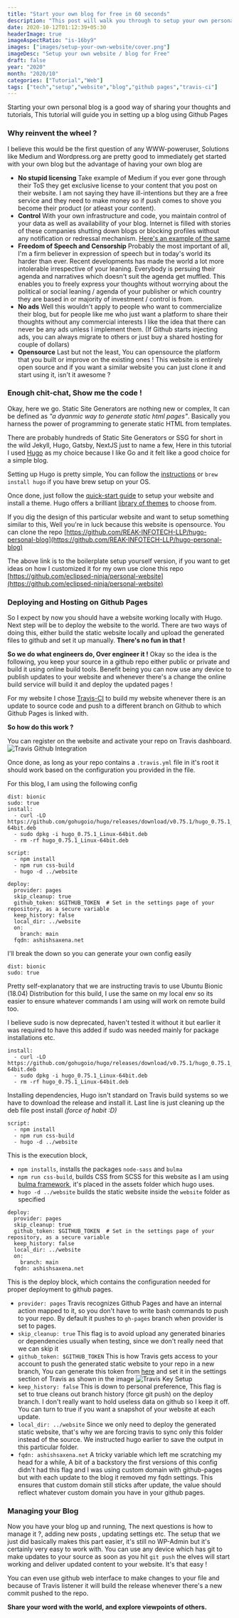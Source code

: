 ```yaml
---
title: "Start your own blog for free in 60 seconds"
description: "This post will walk you through to setup your own personal website for free using static site generators and leveraging the power of CI/CD tools. Following the tutorial you will be able to deploy and manage your website using git."
date: 2020-10-12T01:12:39+05:30
headerImage: true
imageAspectRatio: "is-16by9"
images: ["images/setup-your-own-website/cover.png"]
imageDesc: "Setup your own website / blog for Free"
draft: false
year: "2020"
month: "2020/10"
categories: ["Tutorial","Web"]
tags: ["tech","setup","website","blog","github pages","travis-ci"]
---
```


Starting your own personal blog is a good way of sharing your thoughts and tutorials, This tutorial will guide you in setting up a blog using Github Pages
<!--more-->

### Why reinvent the wheel ?
I believe this would be the first question of any WWW-poweruser, Solutions like Medium and Wordpress.org are pretty good to immediately get started with your own blog but the advantage of having your own blog are
* __No stupid licensing__ Take example of Medium if you ever gone through their ToS they get exclusive license to your content that you post on their website. I am not saying they have ill-intentions but they are a free service and they need to make money so if push comes to shove you become their product (or atleast your content).
* __Control__ With your own infrastructure and code, you maintain control of your data as well as availability of your blog. Internet is filled with stories of these companies shutting down blogs or blocking profiles without any notification or redressal mechanism. [Here's an example of the same](https://www.vox.com/2016/7/30/12303070/dennis-cooper-blog-deleted-google)
* __Freedom of Speech and Censorship__  Probably the most important of all, I'm a firm believer in expression of speech but in today's world its harder than ever. Recent developments has made the world a lot more intolerable irrespective of your leaning. Everybody is persuing their agenda and narratives which doesn't suit the agenda get muffled. This enables you to freely express your thoughts  without worrying about the political or social leaning / agenda of your publisher or which country they are based in or majority of investment / control is from.
* __No ads__ Well this wouldn't apply to people who want to commercialize their blog, but for people like me who just want a platform to share their thoughts without any commercial interests I like the idea that there can never be any ads unless I implement them. (If Github starts injecting ads, you can always migrate to others or just buy a shared hosting for couple of dollars)
* __Opensource__ Last but not the least, You can opensource the platform that you built or improve on the existing ones ! This website is entirely open source and if you want a similar website you can just clone it and start using it, isn't it awesome ?

### Enough chit-chat, Show me the code !
Okay, here we go. Static Site Generators are nothing new or complex, It can be defined as *"a dyanmic way to generate static html pages"*. Basically you harness the power of programming to generate static HTML from templates.

There are probably hundreds of Static Site Generators or SSG for short in the wild Jekyll, Hugo, Gatsby, NextJS just to name a few, Here in this tutorial I used [Hugo](https://gohugo.io/) as my choice because I like Go and it felt like a good choice for a simple blog.

Setting up Hugo is pretty simple, You can follow the [instructions](https://gohugo.io/getting-started/installing) or ```brew install hugo``` if you have brew setup on your OS.

Once done, just follow the [quick-start guide](https://gohugo.io/getting-started/quick-start/) to setup your website and install a theme. Hugo offers a brilliant [library of themes](https://themes.gohugo.io/) to choose from.

If you dig the design of this particular website and want to setup something similar to this, Well you're in luck because this website is opensource. You can clone the repo [https://github.com/REAK-INFOTECH-LLP/hugo-personal-blog](https://github.com/REAK-INFOTECH-LLP/hugo-personal-blog)

The above link is to the boilerplate setup yourself version, if you want to get ideas on how I customized it for my own use clone this repo [https://github.com/eclipsed-ninja/personal-website](https://github.com/eclipsed-ninja/personal-website)

### Deploying and Hosting on Github Pages

So I expect by now you should have a website working locally with Hugo. Next step will be to deploy the website to the world. There are two ways of doing this, either build the static website locally and upload the generated files to github and set it up manually. **There's no fun in that !**

**So we do what engineers do, Over engineer it !**
Okay so the idea is the following, you keep your source in a github repo either public or private and build it using online build tools. Benefit being you can now use any device to publish updates to your website and whenever there's a change the online build service will build it and deploy the updated pages !

For my website I chose [Travis-CI](https://travis-ci.org/) to build my website whenever there is an update to source code and push to a different branch on Github to which Github Pages is linked with.

**So how do this work ?**

You can register on the website and activate your repo on Travis dashboard.
![Travis Github Integration](images/setup-your-own-website/link-travis-github.png)

Once done, as long as your repo contains a ```.travis.yml``` file in it's root it should work based on the configuration you provided in the file.

For this blog, I am using the following config
```
dist: bionic
sudo: true
install:
  - curl -LO https://github.com/gohugoio/hugo/releases/download/v0.75.1/hugo_0.75.1_Linux-64bit.deb
  - sudo dpkg -i hugo_0.75.1_Linux-64bit.deb
  - rm -rf hugo_0.75.1_Linux-64bit.deb

script:
  - npm install
  - npm run css-build
  - hugo -d ../website

deploy:
  provider: pages
  skip_cleanup: true
  github_token: $GITHUB_TOKEN  # Set in the settings page of your repository, as a secure variable
  keep_history: false
  local_dir: ../website
  on:
    branch: main
  fqdn: ashishsaxena.net
```

I'll break the down so you can generate your own config easily

```
dist: bionic
sudo: true
```
Pretty self-explanatory that we are instructing travis to use Ubuntu Bionic (18.04) Distribution for this build, I use the same on my local env so its easier to ensure whatever commands I am using will work on remote build too.

I believe sudo is now deprecated, haven't tested it without it but earlier it was required to have this added if sudo was needed mainly for package installations etc.

```
install:
  - curl -LO https://github.com/gohugoio/hugo/releases/download/v0.75.1/hugo_0.75.1_Linux-64bit.deb
  - sudo dpkg -i hugo_0.75.1_Linux-64bit.deb
  - rm -rf hugo_0.75.1_Linux-64bit.deb
```
Installing dependencies, Hugo isn't standard on Travis build systems so we have to download the release and install it. Last line is just cleaning up the deb file post install *(force of habit :D)*

```
script:
  - npm install
  - npm run css-build
  - hugo -d ../website
```
This is the execution block, 
* ```npm installs```, installs the packages ```node-sass``` and ```bulma```
* ```npm run css-build```, builds CSS from SCSS for this website as I am using [bulma framework](https://bulma.io/), it's placed in the assets folder which hugo uses.
* ```hugo -d ../website``` builds the static website inside the ```website``` folder as specified

```
deploy:
  provider: pages
  skip_cleanup: true
  github_token: $GITHUB_TOKEN  # Set in the settings page of your repository, as a secure variable
  keep_history: false
  local_dir: ../website
  on:
    branch: main
  fqdn: ashishsaxena.net
```
This is the deploy block, which contains the configuration needed for proper deployment to github pages.
* ```provider: pages``` Travis recognizes Github Pages and have an internal action mapped to it, so you don't have to write bash commands to push to your repo. By default it pushes to ```gh-pages``` branch when provider is set to pages.
* ```skip_cleanup: true``` This flag is to avoid upload any generated binaries or dependencies usually when testing, since we don't really need that we can skip it
* ```github_token: $GITHUB_TOKEN``` This is how Travis gets access to your account to push the generated static website to your repo in a new branch, You can generate this token from [here](https://github.com/settings/tokens) and set it in the settings section of Travis as shown in the image
![Travis Key Setup](images/setup-your-own-website/travis-settings.png)
* ```keep_history: false``` This is down to personal preference, This flag is set to true cleans out branch history (force git push) on the deploy branch. I don't really want to hold useless data on github so I keep it off. You can turn to true if you want a snapshot of your website at each update.
* ```local_dir: ../website``` Since we only need to deploy the generated static website, that's why we are forcing travis to sync only this folder instead of the source. We instructed hugo earlier to save the output in this particular folder.
* ```fqdn: ashishsaxena.net``` A tricky variable which left me scratching my head for a while, A bit of a backstory the first versions of this config didn't had this flag and I was using custom domain with github-pages but with each update to the blog it removed my fqdn settings. This ensures that custom domain still sticks after update, the value should reflect whatever custom domain you have in your github pages.

### Managing your Blog

Now you have your blog up and running, The next questions is how to manage it ?, adding new posts , updating settings etc.
The setup that we just did basically makes this part easier, it's still no WP-Admin but it's certainly very easy to work with. You can use any device which has git to make updates to your source as soon as you hit ```git push``` the elves will start working and deliver updated content to your website. It's that easy !

You can even use github web interface to make changes to your file and because of Travis listener it will build the release whenever there's a new commit pushed to the repo.

**Share your word with the world, and explore viewpoints of others.**